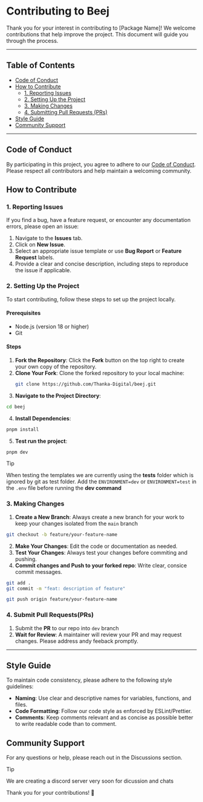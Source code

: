 # Contributing to Beej

Thank you for your interest in contributing to [Package Name]! We welcome contributions that help improve the project. This document will guide you through the process.

---

## Table of Contents

- [Code of Conduct](#code-of-conduct)
- [How to Contribute](#how-to-contribute)
  - [1. Reporting Issues](#1-reporting-issues)
  - [2. Setting Up the Project](#2-setting-up-the-project)
  - [3. Making Changes](#3-making-changes)
  - [4. Submitting Pull Requests (PRs)](#4-submit-pull-requestsprs)
- [Style Guide](#style-guide)
- [Community Support](#community-support)

---

## Code of Conduct

By participating in this project, you agree to adhere to our [Code of Conduct](CODE_OF_CONDUCT.md). Please respect all contributors and help maintain a welcoming community.

## How to Contribute

### 1. Reporting Issues

If you find a bug, have a feature request, or encounter any documentation errors, please open an issue:

1. Navigate to the **Issues** tab.
2. Click on **New Issue**.
3. Select an appropriate issue template or use **Bug Report** or **Feature Request** labels.
4. Provide a clear and concise description, including steps to reproduce the issue if applicable.

### 2. Setting Up the Project

To start contributing, follow these steps to set up the project locally.

#### Prerequisites

- Node.js (version 18 or higher)
- Git

#### Steps

1. **Fork the Repository**: Click the **Fork** button on the top right to create your own copy of the repository.
2. **Clone Your Fork**: Clone the forked repository to your local machine:
   ```bash
   git clone https://github.com/Thanka-Digital/beej.git
   ```
3. **Navigate to the Project Directory**:

```bash
cd beej
```

4. **Install Dependencies**:

```bash
pnpm install
```

5. **Test run the project**:

```bash
pnpm dev
```

> [!Tip]
>
> When testing the templates we are currently using the **tests** folder which is ignored by git as test folder. Add the `ENVIRONMENT=dev` or `ENVIRONMENT=test` in the `.env` file before running the **dev command**

### 3. Making Changes

1. **Create a New Branch**: Always create a new branch for your work to keep your changes isolated from the `main` branch

```bash
git checkout -b feature/your-feature-name
```

2. **Make Your Changes**: Edit the code or documentation as needed.
3. **Test Your Changes**: Always test your changes before commiting and pushing.
4. **Commit changes and Push to your forked repo**: Write clear, consice commit messages.

```bash
git add .
git commit -m "feat: description of feature"
```

```bash
git push origin feature/your-feature-name
```

### 4. Submit Pull Requests(PRs)

1. Submit the **PR** to our repo into `dev` branch
2. **Wait for Review**: A maintainer will review your PR and may request changes. Please address andy feeback promptly.

---

## Style Guide

To maintain code consistency, please adhere to the following style guidelines:

- **Naming**: Use clear and descriptive names for variables, functions, and files.
- **Code Formatting**: Follow our code style as enforced by ESLint/Prettier.
- **Comments**: Keep comments relevant and as concise as possible better to write readable code than to comment.

## Community Support

For any questions or help, please reach out in the Discussions section.

> [!Tip]
>
> We are creating a discord server very soon for dicussion and chats

Thank you for your contributions! 🙌
